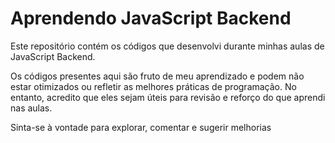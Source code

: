 # Aprendendo JavaScript Backend
Este repositório contém os códigos que desenvolvi durante minhas aulas de JavaScript Backend. 

Os códigos presentes aqui são fruto de meu aprendizado e podem não estar otimizados ou refletir as melhores práticas de programação. No entanto, acredito que eles sejam úteis para revisão e reforço do que aprendi nas aulas.

Sinta-se à vontade para explorar, comentar e sugerir melhorias
